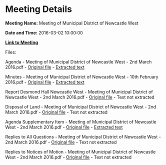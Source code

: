 # Meeting Details

**Meeting Name:** Meeting of Municipal District of Newcastle West

**Date and Time:** 2016-03-02 10:00:00

**[Link to Meeting](https://www.limerick.ie/council/whats-on/meeting-municipal-district-newcastle-west-5)**

Files: 

Agenda - Meeting of Municipal District of Newcastle West - 2nd March 2016.pdf - [Original file](https://www.limerick.ie/sites/default/files/media/documents/2017-06/Agenda%20-%20Meeting%20of%20Municipal%20District%20of%20Newcastle%20West%20-%202nd%20March%202016.pdf) - [Extracted text](./Agenda%20-%20Meeting%20of%20Municipal%20District%20of%20Newcastle%20West%20-%202nd%20March%202016.md)

Minutes - Meeting of Municipal District of Newcastle West - 10th February 2016.pdf - [Original file](https://www.limerick.ie/sites/default/files/media/documents/2017-06/Minutes%20-%20Meeting%20of%20Municipal%20District%20of%20Newcastle%20West%20-%2010th%20February%202016.pdf) - [Extracted text](./Minutes%20-%20Meeting%20of%20Municipal%20District%20of%20Newcastle%20West%20-%2010th%20February%202016.md)

Report Desmond Hall Newcastle West - Meeting of Municipal District of Newcastle West - 2nd March 2016.pdf - [Original file](https://www.limerick.ie/sites/default/files/media/documents/2017-06/Report%20Desmond%20Hall%20Newcastle%20West%20-%20Meeting%20of%20Municipal%20District%20of%20Newcastle%20West%20-%202nd%20March%202016.pdf) - Text not extracted

Disposal of Land - Meeting of Municipal District of Newcastle West - 2nd March 2016.pdf - [Original file](https://www.limerick.ie/sites/default/files/media/documents/2017-06/Disposal%20of%20Land%20-%20Meeting%20of%20Municipal%20District%20of%20Newcastle%20West%20-%202nd%20March%202016.pdf) - Text not extracted

Agenda Supplementary Item - Meeting of Municipal District of Newcastle West - 2nd March 2016.pdf - [Original file](https://www.limerick.ie/sites/default/files/media/documents/2017-06/Agenda%20Supplementary%20Item%20-%20Meeting%20of%20Municipal%20District%20of%20Newcastle%20West%20-%202nd%20March%202016.pdf) - [Extracted text](./Agenda%20Supplementary%20Item%20-%20Meeting%20of%20Municipal%20District%20of%20Newcastle%20West%20-%202nd%20March%202016.md)

Replies to All Questions - Meeting of Municipal District of Newcastle West - 2nd March 2016.pdf - [Original file](https://www.limerick.ie/sites/default/files/media/documents/2017-06/Replies%20to%20All%20Questions%20-%20Meeting%20of%20Municipal%20District%20of%20Newcastle%20West%20-%202nd%20March%202016.pdf) - Text not extracted

Replies to Notices of Motion - Meeting of Municipal District of Newcastle West - 2nd March 2016.pdf - [Original file](https://www.limerick.ie/sites/default/files/media/documents/2017-06/Replies%20to%20Notices%20of%20Motion%20-%20Meeting%20of%20Municipal%20District%20of%20Newcastle%20West%20-%202nd%20March%202016.pdf) - Text not extracted

